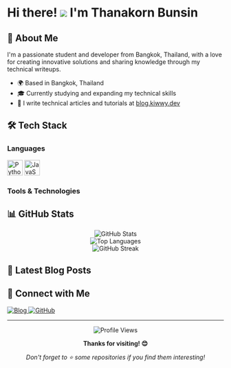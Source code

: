 # Hi there! ![](https://user-images.githubusercontent.com/18350557/176309783-0785949b-9127-417c-8b55-ab5a4333674e.gif) I'm Thanakorn Bunsin

## 🚀 About Me
I'm a passionate student and developer from Bangkok, Thailand, with a love for creating innovative solutions and sharing knowledge through my technical writeups.

* 🌍 Based in Bangkok, Thailand
* 🎓 Currently studying and expanding my technical skills
* 📝 I write technical articles and tutorials at [blog.kiwwy.dev](https://blog.kiwwy.dev/)
  
## 🛠️ Tech Stack

### Languages
<p align="left">
<a href="https://www.python.org/" target="_blank" rel="noreferrer"><img src="https://raw.githubusercontent.com/danielcranney/readme-generator/main/public/icons/skills/python-colored.svg" width="36" height="36" alt="Python" /></a>
<a href="https://developer.mozilla.org/en-US/docs/Web/JavaScript" target="_blank" rel="noreferrer"><img src="https://raw.githubusercontent.com/danielcranney/readme-generator/main/public/icons/skills/javascript-colored.svg" width="36" height="36" alt="JavaScript" /></a>
</p>

### Tools & Technologies
<!-- Add more technologies you work with -->
<p align="left">
<!-- Example additions you might want to include:
<a href="https://git-scm.com/" target="_blank" rel="noreferrer"><img src="https://raw.githubusercontent.com/danielcranney/readme-generator/main/public/icons/skills/git-colored.svg" width="36" height="36" alt="Git" /></a>
<a href="https://code.visualstudio.com/" target="_blank" rel="noreferrer"><img src="https://raw.githubusercontent.com/danielcranney/readme-generator/main/public/icons/skills/visualstudiocode.svg" width="36" height="36" alt="VS Code" /></a>
-->
</p>

## 📊 GitHub Stats

<div align="center">
  <img src="https://github-readme-stats.vercel.app/api?username=KiwwyIsDev&show_icons=true&theme=radical&hide_border=true&count_private=true" alt="GitHub Stats" />
</div>

<div align="center">
  <img src="https://github-readme-stats.vercel.app/api/top-langs/?username=KiwwyIsDev&langs_count=10&title_color=0891b2&text_color=ffffff&icon_color=0891b2&bg_color=1c1917&hide_border=true&locale=en&custom_title=Top%20Languages&layout=compact" alt="Top Languages" />
</div>

<div align="center">
  <img src="https://github-readme-streak-stats.herokuapp.com/?user=KiwwyIsDev&theme=radical&hide_border=true" alt="GitHub Streak" />
</div>

## 📝 Latest Blog Posts
<!-- BLOG-POST-LIST:START -->
<!-- This section can be automatically updated with GitHub Actions -->
<!-- BLOG-POST-LIST:END -->

## 🤝 Connect with Me

<p align="left">
<a href="https://blog.kiwwy.dev/" target="_blank" rel="noreferrer">
  <img src="https://img.shields.io/badge/Blog-FF5722?style=for-the-badge&logo=blogger&logoColor=white" alt="Blog" />
</a>
<a href="https://www.github.com/KiwwyIsDev" target="_blank" rel="noreferrer">
  <img src="https://img.shields.io/badge/GitHub-100000?style=for-the-badge&logo=github&logoColor=white" alt="GitHub" />
</a>
<!-- Add more social links as needed -->
</p>

---

<div align="center">
  <img src="https://komarev.com/ghpvc/?username=KiwwyIsDev&label=Profile%20views&color=0e75b6&style=flat" alt="Profile Views" />
</div>

<div align="center">
  
  **Thanks for visiting! 😊**
  
  *Don't forget to ⭐ some repositories if you find them interesting!*
  
</div>
